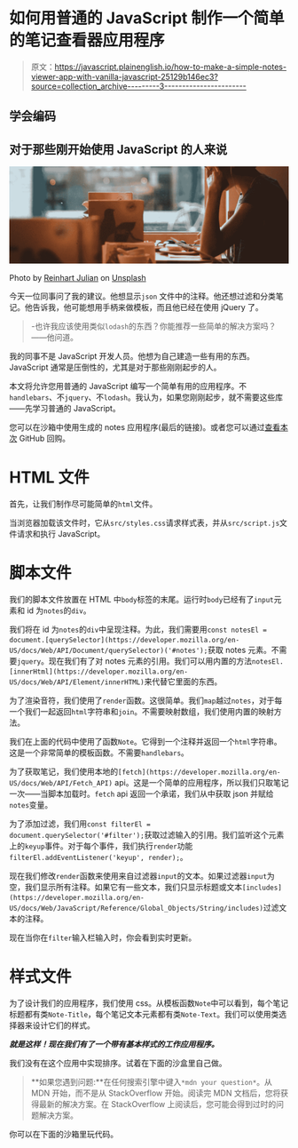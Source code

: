 # 如何用普通的 JavaScript 制作一个简单的笔记查看器应用程序

> 原文：<https://javascript.plainenglish.io/how-to-make-a-simple-notes-viewer-app-with-vanilla-javascript-25129b146ec3?source=collection_archive---------3----------------------->

## 学会编码

## 对于那些刚开始使用 JavaScript 的人来说

![](img/fe0081ebb5bbfb99f709fd3dc601088d.png)

Photo by [Reinhart Julian](https://unsplash.com/@reinhartjulian?utm_source=unsplash&utm_medium=referral&utm_content=creditCopyText) on [Unsplash](https://unsplash.com/s/photos/studying?utm_source=unsplash&utm_medium=referral&utm_content=creditCopyText)

今天一位同事问了我的建议。他想显示`json` 文件中的注释。他还想过滤和分类笔记。他告诉我，他可能想用手柄来做模板，而且他已经在使用 jQuery 了。

> -也许我应该使用类似`lodash`的东西？你能推荐一些简单的解决方案吗？——他问道。

我的同事不是 JavaScript 开发人员。他想为自己建造一些有用的东西。JavaScript 通常是压倒性的，尤其是对于那些刚刚起步的人。

本文将允许您用普通的 JavaScript 编写一个简单有用的应用程序。不`handlebars`、不`jquery`、不`lodash`。我认为，如果您刚刚起步，就不需要这些库——先学习普通的 JavaScript。

您可以在沙箱中使用生成的 notes 应用程序(最后的链接)。或者您可以通过[查看本次](https://github.com/baranovxyz/simple-notes) GitHub 回购。

# HTML 文件

首先，让我们制作尽可能简单的`html`文件。

当浏览器加载该文件时，它从`src/styles.css`请求样式表，并从`src/script.js`文件请求和执行 JavaScript。

# 脚本文件

我们的脚本文件放置在 HTML 中`body`标签的末尾。运行时`body`已经有了`input`元素和 id 为`notes`的`div`。

我们将在 id 为`notes`的`div`中呈现注释。为此，我们需要用`const notesEl = document.[querySelector](https://developer.mozilla.org/en-US/docs/Web/API/Document/querySelector)('#notes');`获取 notes 元素。不需要`jquery`。现在我们有了对 notes 元素的引用。我们可以用内置的方法`notesEl.[innerHtml](https://developer.mozilla.org/en-US/docs/Web/API/Element/innerHTML)`来代替它里面的东西。

为了渲染音符，我们使用了`render`函数。这很简单。我们`map`越过`notes`，对于每一个我们一起返回`html`字符串和`join`。不需要映射数组，我们使用内置的映射方法。

我们在上面的代码中使用了函数`Note`。它得到一个注释并返回一个`html`字符串。这是一个非常简单的模板函数。不需要`handlebars`。

为了获取笔记，我们使用本地的`[fetch](https://developer.mozilla.org/en-US/docs/Web/API/Fetch_API)` api。这是一个简单的应用程序，所以我们只取笔记一次——当脚本加载时。`fetch` api 返回一个承诺，我们从中获取 json 并赋给`notes`变量。

为了添加过滤，我们用`const filterEl = document.querySelector('#filter');`获取过滤输入的引用。我们监听这个元素上的`keyup`事件。对于每个事件，我们执行`render`功能`filterEl.addEventListener('keyup', render);`。

现在我们修改`render`函数来使用来自过滤器`input`的文本。如果过滤器`input`为空，我们显示所有注释。如果它有一些文本，我们只显示标题或文本`[includes](https://developer.mozilla.org/en-US/docs/Web/JavaScript/Reference/Global_Objects/String/includes)`过滤文本的注释。

现在当你在`filter`输入栏输入时，你会看到实时更新。

# 样式文件

为了设计我们的应用程序，我们使用 css。从模板函数`Note`中可以看到，每个笔记标题都有类`Note-Title`，每个笔记文本元素都有类`Note-Text`。我们可以使用类选择器来设计它们的样式。

***就是这样！现在我们有了一个带有基本样式的工作应用程序。***

我们没有在这个应用中实现排序。试着在下面的沙盒里自己做。

> **如果您遇到问题:**在任何搜索引擎中键入`*mdn your question*`。从 MDN 开始，而不是从 StackOverflow 开始。阅读完 MDN 文档后，您将获得最新的解决方案。在 StackOverflow 上阅读后，您可能会得到过时的问题解决方案。

你可以在下面的沙箱里玩代码。